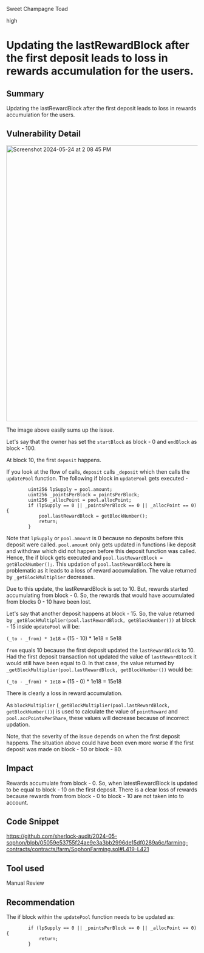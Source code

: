 Sweet Champagne Toad

high

# Updating the lastRewardBlock after the first deposit leads to loss in rewards accumulation for the users.

## Summary
Updating the lastRewardBlock after the first deposit leads to loss in rewards accumulation for the users.

## Vulnerability Detail

<img width="724" alt="Screenshot 2024-05-24 at 2 08 45 PM" src="https://github.com/sherlock-audit/2024-05-sophon-NishithPat/assets/51897810/e6eb1881-8462-47e6-aecb-02b7dacc4bd8">

The image above easily sums up the issue.

Let's say that the owner has set the `startBlock` as block - 0 and `endBlock` as block - 100.

At block 10, the first `deposit` happens.

If you look at the flow of calls, `deposit` calls `_deposit` which then calls the `updatePool` function. The following if block in `updatePool` gets executed -

```solidity
        uint256 lpSupply = pool.amount;
        uint256 _pointsPerBlock = pointsPerBlock;
        uint256 _allocPoint = pool.allocPoint;
        if (lpSupply == 0 || _pointsPerBlock == 0 || _allocPoint == 0) {
            pool.lastRewardBlock = getBlockNumber();
            return;
        }
```
Note that `lpSupply` or `pool.amount` is 0 because no deposits before this deposit were called. `pool.amount` only gets updated in functions like deposit and withdraw which did not happen before this deposit function was called. Hence, the if block gets executed and `pool.lastRewardBlock = getBlockNumber();`. This updation of `pool.lastRewardBlock` here is problematic as it leads to a loss of reward accumulation. The value returned by `_getBlockMultiplier` decreases.

Due to this update, the lastRewardBlock is set to 10. But, rewards started accumulating from block - 0. So, the rewards that would have accumulated from blocks 0 - 10 have been lost.

Let's say that another deposit happens at block - 15. So, the value returned by `_getBlockMultiplier(pool.lastRewardBlock, getBlockNumber())` at block - 15 inside `updatePool` will be:

`(_to - _from) * 1e18` = (15 - 10) * 1e18 = 5e18

`from` equals 10 because the first deposit updated the `lastRewardBlock` to 10. Had the first deposit transaction not updated the value of `lastRewardBlock` it would still have been equal to 0. In that case, the value returned by `_getBlockMultiplier(pool.lastRewardBlock, getBlockNumber())` would be:

`(_to - _from) * 1e18` = (15 - 0) * 1e18 = 15e18

There is clearly a loss in reward accumulation.

As `blockMultiplier` (`_getBlockMultiplier(pool.lastRewardBlock, getBlockNumber())`) is used to calculate the value of `pointReward` and `pool.accPointsPerShare`, these values will decrease because of incorrect updation.

Note, that the severity of the issue depends on when the first deposit happens. The situation above could have been even more worse if the first deposit was made on block - 50 or block - 80.

## Impact
Rewards accumulate from block - 0. So, when latestRewardBlock is updated to be equal to block - 10 on the first deposit. There is a clear loss of rewards because rewards from from block - 0 to block - 10 are not taken into to account.

## Code Snippet

https://github.com/sherlock-audit/2024-05-sophon/blob/05059e53755f24ae9e3a3bb2996de15df0289a6c/farming-contracts/contracts/farm/SophonFarming.sol#L419-L421

## Tool used

Manual Review

## Recommendation

The if block within the `updatePool` function needs to be updated as:

```solidity
        if (lpSupply == 0 || _pointsPerBlock == 0 || _allocPoint == 0) {
            return;
        }
```
